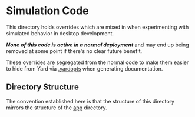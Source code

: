 <!-- lib/sim/README.md -->
# Simulation Code

This directory holds overrides which are mixed in when experimenting with
simulated behavior in desktop development.

_**None of this code is active in a normal deployment**_
and may end up being removed at some point if there's no clear future benefit.

These overrides are segregated from the normal code to make them easier to
hide from Yard via [.yardopts](./.yardopts) when generating documentation.

## Directory Structure

The convention established here is that the structure of this directory mirrors
the structure of the [app](./app) directory.
